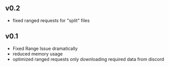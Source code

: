 ## v0.2

- fixed ranged requests for "split" files


## v0.1
- Fixed Range Issue dramatically
- reduced memory usage
- optimized ranged requests only downloading required data from discord
